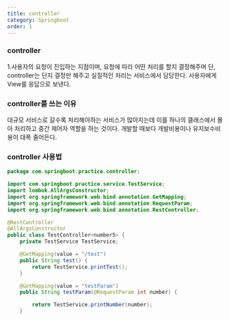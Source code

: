 ```yaml
---
title: controller
category: Springboot
order: 1
---
```


### controller
1.사용자의 요청이 진입하는 지점이며, 요청에 따라 어떤 처리를 할지 결정해주며 단, controller는 단지 결정만 해주고 실질적인 처리는 서비스에서 담당한다. 사용자에게 View를 응답으로 보낸다.

### controller를 쓰는 이유

대규모 서비스로 갈수록 처리해야하는 서비스가 많아지는데 이를 하나의 클래스에서 몰아 처리하고 중간 제어자 역할을 하는 것이다.
개발할 때보다 개발비용이나 유지보수비용이 대폭 줄어든다.

### controller 사용법
```java
package com.springboot.practice.controller;

import com.springboot.practice.service.TestService;
import lombok.AllArgsConstructor;
import org.springframework.web.bind.annotation.GetMapping;
import org.springframework.web.bind.annotation.RequestParam;
import org.springframework.web.bind.annotation.RestController;

@RestController
@AllArgsConstructor
public class TestController<number5> {
    private TestService TestService;

    @GetMapping(value = "/test")
    public String test() {
        return TestService.printTest();
    }

    @GetMapping(value = "testParam")
    public String testParam(@RequestParam int number) {

        return TestService.printNumber(number);
    }
```